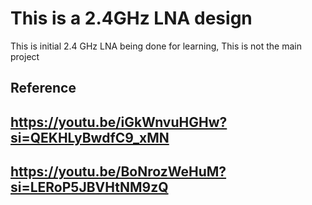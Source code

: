 # This is a 2.4GHz LNA design 
This is initial 2.4 GHz LNA being done for learning, This is not the main project
## Reference 
## https://youtu.be/iGkWnvuHGHw?si=QEKHLyBwdfC9_xMN 
## https://youtu.be/BoNrozWeHuM?si=LERoP5JBVHtNM9zQ
